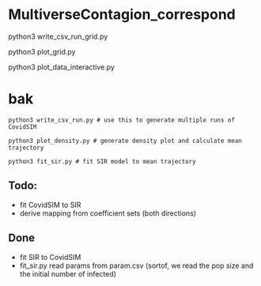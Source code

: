 # MultiverseContagion_correspond

python3 write_csv_run_grid.py

python3 plot_grid.py

python3 plot_data_interactive.py

# bak

```
python3 write_csv_run.py # use this to generate multiple runs of CovidSIM
```

```
python3 plot_density.py # generate density plot and calculate mean trajectory
```

```
python3 fit_sir.py # fit SIR model to mean trajectory
```

## Todo:

* fit CovidSIM to SIR
* derive mapping from coefficient sets (both directions)


## Done
* fit SIR to CovidSIM
* fit_sir.py read params from param.csv (sortof, we read the pop size and the initial number of infected)
